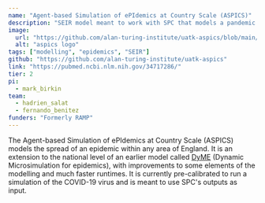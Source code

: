 ```yaml
---
name: "Agent-based Simulation of ePIdemics at Country Scale (ASPICS)"
description: "SEIR model meant to work with SPC that models a pandemic in Great Britain"
image:
  url: "https://github.com/alan-turing-institute/uatk-aspics/blob/main/docs/logo.png"
  alt: "aspics logo"
tags: ["modelling", "epidemics", "SEIR"]
github: "https://github.com/alan-turing-institute/uatk-aspics"
link: "https://pubmed.ncbi.nlm.nih.gov/34717286/"
tier: 2
pi:
  - mark_birkin
team:
  - hadrien_salat
  - fernando_benitez
funders: "Formerly RAMP"
---
```


The Agent-based Simulation of ePIdemics at Country Scale (ASPICS) models the spread of an epidemic within any area of England. It is an extension to the national level of an earlier model called [DyME](https://www.sciencedirect.com/science/article/pii/S0277953621007930) (Dynamic Microsimulation for epidemics), with improvements to some elements of the modelling and much faster runtimes. It is currently pre-calibrated to run a simulation of the COVID-19 virus and is meant to use SPC's outputs as input.
